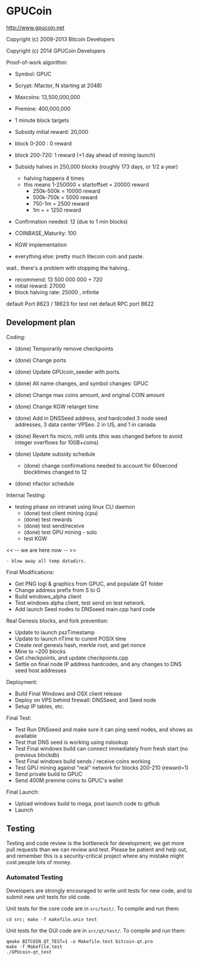 GPUCoin
================================

http://www.gpucoin.net

Copyright (c) 2009-2013 Bitcoin Developers

Copyright (c) 2014 GPUCoin Developers

Proof-of-work algorithm:
 - Symbol: GPUC
 - Scrypt: Nfactor, N starting at 2048)
 - Maxcoins: 13,500,000,000
 - Premine: 400,000,000
 - 1 minute block targets
 - Subsidy initial reward: 20,000
  - block 0-200 : 0 reward
  - block 200-720: 1 reward (+1 day ahead of mining launch)
 - Subsidy halves in 250,000 blocks (roughly 173 days, or 1/2 a year)
   - halving happens 4 times
   - this means 1-250000 + startoffset = 20000 reward
     - 250k-500k = 10000 reward
     - 500k-750k = 5000 reward
     - 750-1m = 2500 reward
     - 1m + = 1250 reward    
 - Confirmation needed: 12 (due to 1 min blocks)
 - COINBASE_Maturity: 100
 - KGW implementation
 
 - everything else: pretty much litecoin coin and paste.
 
 
wait.. there's a problem with stopping the halving..
 - recommend:  13 500 000 000  + 720
 - initial reward: 27000
 - block halving rate: 25000 , infinite
 
 
default Port 8623  / 18623 for test net
default RPC port 8622 


Development plan
-------

Coding:
  - (done) Temporarily remove checkpoints 
  - (done) Change ports
  - (done) Update GPUcoin_seeder with ports.
  - (done) All name changes, and symbol changes: GPUC
  - (done) Change max coins amount, and original COIN amount
  - (done) Change KGW retarget time
  
  - (done) Add in DNSSeed address, and hardcoded 3 node seed addresses, 3 data center VPSes: 2 in US, and 1 in canada
  - (done) Revert fix micro, milli units (this was changed before to avoid integer overflows for 100B+coins)
  - (done) Update subsidy schedule
  
    - (done) change confirmations needed to account for 60second blocktimes changed to 12
  - (done) nfactor schedule

Internal Testing:  
  - testing phase on intranet using linux CLI daemon
    - (done) test client mining (cpu)
    - (done) test rewards    
    - (done) test send/receive    
    - (done) test GPU mining - solo 
    - test KGW
    
   << -- we are here now -- >>
   
    - blow away all temp datadirs.
         
Final Modifications:
  - Get PNG logl & graphics from GPUC, and populate QT folder
  - Change address prefix from S to G 
  - Build windows_alpha client
  - Test windows alpha client, test send on test network.
  - Add launch Seed nodes to DNSseed main.cpp hard code
  
  <functional code complete here>
  <push to github as code complete ahead of real deployment>
  
  <get code reviews>

Real Genesis blocks, and fork prevention:  
 - Update to launch pszTimestamp
 - Update to launch nTime to curent POSIX time 
 - Create *real* genesis hash, merkle root, and get nonce
 - Mine to ~200 blocks
 - Get checkpoints, and update checkpoints.cpp
 - Settle on final node IP address hardcodes, and any changes to DNS seed host addresses
 
Deployment:   
 - Build Final Windows and OSX client release
 - Deploy on VPS behind firewall: DNSSeed, and Seed node
 - Setup IP tables, etc.

Final Test: 
 - Test Run DNSseed and make sure it can ping seed nodes, and shows as available 
 - Test that DNS seed is working using nslookup
 - Test Final windows build can connect immediately from fresh start (no previous blockdb)
 - Test Final windows build sends / receive coins working 
 - Test GPU mining against "real" network for blocks 200-210 (reward=1)
 - Send private build to GPUC
 - Send 400M premine coins to GPUC's wallet
 
Final Launch: 
 - Upload windows build to mega, post launch code to github 
 - Launch


Testing
-------

Testing and code review is the bottleneck for development; we get more pull
requests than we can review and test. Please be patient and help out, and
remember this is a security-critical project where any mistake might cost people
lots of money.

### Automated Testing

Developers are strongly encouraged to write unit tests for new code, and to
submit new unit tests for old code.

Unit tests for the core code are in `src/test/`. To compile and run them:

    cd src; make -f makefile.unix test

Unit tests for the GUI code are in `src/qt/test/`. To compile and run them:

    qmake BITCOIN_QT_TEST=1 -o Makefile.test bitcoin-qt.pro
    make -f Makefile.test
    ./GPUcoin-qt_test

